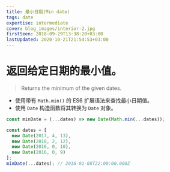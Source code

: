 ```yaml
---
title: 最小日期(Min date)
tags: date
expertise: intermediate
cover: blog_images/interior-2.jpg
firstSeen: 2018-09-29T13:38:20+03:00
lastUpdated: 2020-10-21T21:54:53+03:00
---
```


# 返回给定日期的最小值。
> Returns the minimum of the given dates.

- 使用带有 `Math.min()` 的 ES6 扩展语法来查找最小日期值。
- 使用 `Date` 构造函数将其转换为 `Date` 对象。

```js
const minDate = (...dates) => new Date(Math.min(...dates));
```

```js
const dates = [
  new Date(2017, 4, 13),
  new Date(2018, 2, 12),
  new Date(2016, 0, 10),
  new Date(2016, 0, 9)
];
minDate(...dates); // 2016-01-08T22:00:00.000Z
```
